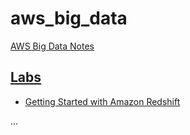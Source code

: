 # aws_big_data

[AWS Big Data Notes](aws_big_data_notes.md)

## [Labs](labs/)

- [Getting Started with Amazon Redshift](labs/getting_started_with_amazon_redshift.md)

...
